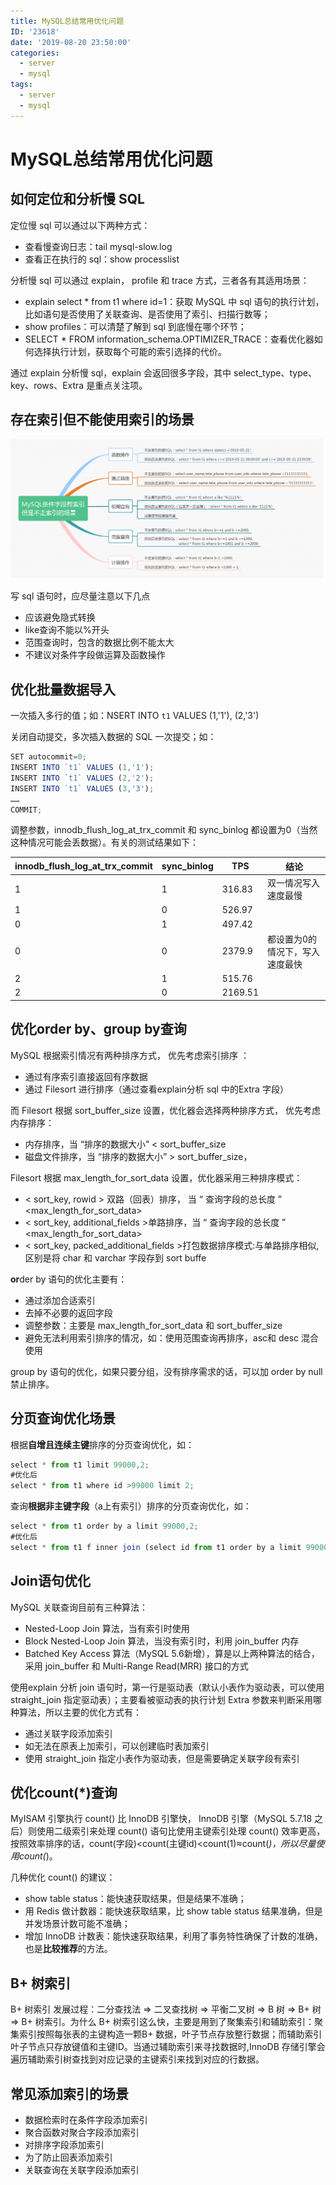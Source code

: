 ```yaml
---
title: MySQL总结常用优化问题
ID: '23618'
date: '2019-08-20 23:50:00'
categories:
  - server
  - mysql
tags:
  - server
  - mysql
---
```


# MySQL总结常用优化问题

## 如何定位和分析慢 SQL

定位慢 sql 可以通过以下两种方式：

- 查看慢查询日志：tail mysql-slow.log
- 查看正在执行的 sql：show processlist

分析慢 sql 可以通过 explain， profile 和 trace 方式，三者各有其适用场景：

- explain select \* from t1 where id=1：获取 MySQL 中 sql 语句的执行计划，比如语句是否使用了关联查询、是否使用了索引、扫描行数等；
- show profiles：可以清楚了解到 sql 到底慢在哪个环节；
- SELECT \* FROM information\_schema.OPTIMIZER\_TRACE：查看优化器如何选择执行计划，获取每个可能的索引选择的代价。

通过 explain 分析慢 sql，explain 会返回很多字段，其中 select\_type、type、key、rows、Extra 是重点关注项。

## 存在索引但不能使用索引的场景

![](./images/1725177509.png)

写 sql 语句时，应尽量注意以下几点

- 应该避免隐式转换
- like查询不能以%开头
- 范围查询时，包含的数据比例不能太大
- 不建议对条件字段做运算及函数操作

## 优化批量数据导入

一次插入多行的值；如：NSERT INTO `t1` VALUES (1,'1'), (2,'3')

关闭自动提交，多次插入数据的 SQL 一次提交；如：

``` js 
SET autocommit=0;
INSERT INTO `t1` VALUES (1,'1');
INSERT INTO `t1` VALUES (2,'2');
INSERT INTO `t1` VALUES (3,'3');
……
COMMIT;
```

调整参数，innodb\_flush\_log\_at\_trx\_commit 和 sync\_binlog 都设置为0（当然这种情况可能会丢数据）。有关的测试结果如下：

| innodb\_flush\_log\_at\_trx\_commit | sync\_binlog | TPS | 结论 |
| --- | --- | --- | --- |
| 1 | 1 | 316.83 | 双一情况写入速度最慢 |
| 1 | 0 | 526.97 |  |
| 0 | 1 | 497.42 |  |
| 0 | 0 | 2379.9 | 都设置为0的情况下，写入速度最快 |
| 2 | 1 | 515.76 |  |
| 2 | 0 | 2169.51 |  |

## 优化order by、group by查询

MySQL 根据索引情况有两种排序方式， 优先考虑索引排序 ：

- 通过有序索引直接返回有序数据
- 通过 Filesort 进行排序（通过查看explain分析 sql 中的Extra 字段）

而 Filesort 根据 sort\_buffer\_size 设置，优化器会选择两种排序方式， 优先考虑内存排序：

- 内存排序，当 “排序的数据大小” < sort\_buffer\_size
- 磁盘文件排序，当 “排序的数据大小” > sort\_buffer\_size，

Filesort 根据 max\_length\_for\_sort\_data 设置，优化器采用三种排序模式：

- < sort\_key, rowid > 双路（回表）排序， 当 “ 查询字段的总长度 ” <max\_length\_for\_sort\_data>
- < sort\_key, additional\_fields >单路排序，当 “ 查询字段的总长度 ” <max\_length\_for\_sort\_data>
- < sort\_key, packed\_additional\_fields >打包数据排序模式:与单路排序相似,区别是将 char 和 varchar 字段存到 sort buffe

**or**der by 语句的优化主要有：

- 通过添加合适索引
- 去掉不必要的返回字段
- 调整参数：主要是 max\_length\_for\_sort\_data 和 sort\_buffer\_size
- 避免无法利用索引排序的情况，如：使用范围查询再排序，asc和 desc 混合使用

group by 语句的优化，如果只要分组，没有排序需求的话，可以加 order by null 禁止排序。

## 分页查询优化场景

根据**自增且连续主键**排序的分页查询优化，如：

``` js 
select * from t1 limit 99000,2;
#优化后
select * from t1 where id >99000 limit 2;
```

查询**根据非主键字段**（a上有索引）排序的分页查询优化，如：

``` js 
select * from t1 order by a limit 99000,2;
#优化后
select * from t1 f inner join (select id from t1 order by a limit 99000,2)g on f.id = g.id;
```

## Join语句优化

MySQL 关联查询目前有三种算法：

- Nested-Loop Join 算法，当有索引时使用
- Block Nested-Loop Join 算法，当没有索引时，利用 join\_buffer 内存
- Batched Key Access 算法（MySQL 5.6新增），算是以上两种算法的结合，采用 join\_buffer 和 Multi-Range Read(MRR) 接口的方式

使用explain 分析 join 语句时，第一行是驱动表（默认小表作为驱动表，可以使用straight\_join 指定驱动表）；主要看被驱动表的执行计划 Extra 参数来判断采用哪种算法，所以主要的优化方式有：

- 通过关联字段添加索引
- 如无法在原表上加索引，可以创建临时表加索引
- 使用 straight\_join 指定小表作为驱动表，但是需要确定关联字段有索引

## 优化count(\*)查询

MyISAM 引擎执行 count() 比 InnoDB 引擎快， InnoDB 引擎（MySQL 5.7.18 之后）则使用二级索引来处理 count() 语句比使用主键索引处理 count() 效率更高， 按照效率排序的话，count(字段)<count(主键id)<count(1)≈count(_)，所以尽量使用count(_)。

几种优化 count() 的建议：

- show table status：能快速获取结果，但是结果不准确；
- 用 Redis 做计数器：能快速获取结果，比 show table status 结果准确，但是并发场景计数可能不准确；
- 增加 InnoDB 计数表：能快速获取结果，利用了事务特性确保了计数的准确，也是**比较推荐**的方法。

## B+ 树索引

B+ 树索引 发展过程：二分查找法 => 二叉查找树 => 平衡二叉树 => B 树 => B+ 树 => B+ 树索引。为什么 B+ 树索引这么快，主要是用到了聚集索引和辅助索引：聚集索引按照每张表的主键构造一颗B+ 数据，叶子节点存放整行数据；而辅助索引叶子节点只存放键值和主键ID。当通过辅助索引来寻找数据时,InnoDB 存储引擎会遍历辅助索引树查找到对应记录的主键索引来找到对应的行数据。

## 常见添加索引的场景

- 数据检索时在条件字段添加索引
- 聚合函数对聚合字段添加索引
- 对排序字段添加索引
- 为了防止回表添加索引
- 关联查询在关联字段添加索引
 
 
 
 
 
 
 
 
 
 
 
 
 
 
 
 
 
 
 
 
 
 
 
